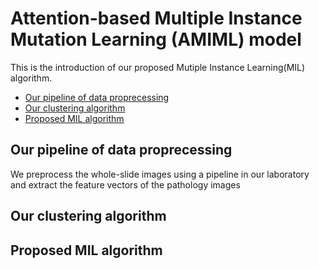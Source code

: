 #  Attention-based Multiple Instance Mutation Learning (AMIML) model
This is the introduction of our proposed Mutiple Instance Learning(MIL) algorithm.

* [Our pipeline of data proprecessing](Pipeline)
* [Our clustering algorithm](前端相关书籍)
* [Proposed MIL algorithm](cc相关书籍)


## Our pipeline of data proprecessing
We preprocess the whole-slide images using a pipeline in our laboratory and extract the feature vectors of the pathology images


## Our clustering algorithm

## Proposed MIL algorithm


